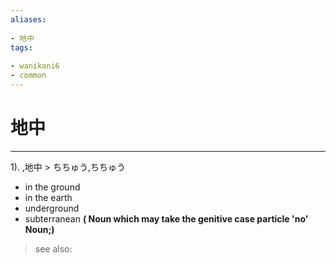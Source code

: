 ```yaml
---
aliases:
    
- 地中
tags:
    
- wanikani6
- common
---
```


# 地中
---
1).
,地中 > ちちゅう,ちちゅう

- in the ground
- in the earth
- underground
- subterranean
**( Noun which may take the genitive case particle 'no' Noun;)**
> see also: 
            